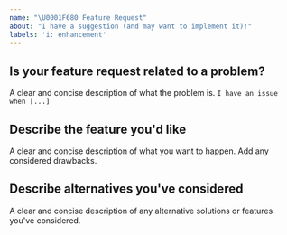 ```yaml
---
name: "\U0001F680 Feature Request"
about: "I have a suggestion (and may want to implement it)!"
labels: 'i: enhancement'
---
```


## Is your feature request related to a problem?

A clear and concise description of what the problem is.
`I have an issue when [...]`

## Describe the feature you'd like

A clear and concise description of what you want to happen. Add any considered drawbacks.

## Describe alternatives you've considered

A clear and concise description of any alternative solutions or features you've considered.
